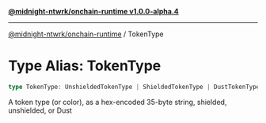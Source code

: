 [**@midnight-ntwrk/onchain-runtime v1.0.0-alpha.4**](../README.md)

***

[@midnight-ntwrk/onchain-runtime](../globals.md) / TokenType

# Type Alias: TokenType

```ts
type TokenType: UnshieldedTokenType | ShieldedTokenType | DustTokenType;
```

A token type (or color), as a hex-encoded 35-byte string, shielded, unshielded, or Dust
